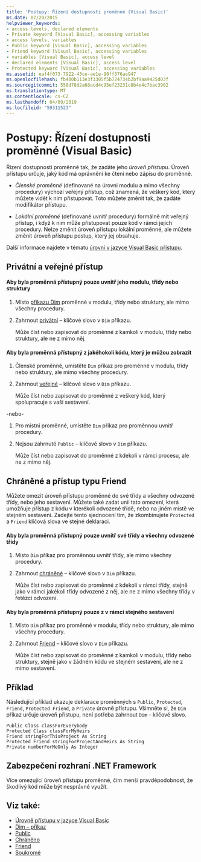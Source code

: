 ```yaml
---
title: 'Postupy: Řízení dostupnosti proměnné (Visual Basic)'
ms.date: 07/20/2015
helpviewer_keywords:
- access levels, declared elements
- Private keyword [Visual Basic], accessing variables
- access levels, variables
- Public keyword [Visual Basic], accessing variables
- Friend keyword [Visual Basic], accessing variables
- variables [Visual Basic], access level
- declared elements [Visual Basic], access level
- Protected keyword [Visual Basic], accessing variables
ms.assetid: eaf4f073-7922-43ce-ae1e-90ff376ae947
ms.openlocfilehash: fb400b113e3f3305f5b724734b2bf9aa9425d03f
ms.sourcegitcommit: 558d78d2a68acd4c95ef23231c8b4e4c7bac3902
ms.translationtype: MT
ms.contentlocale: cs-CZ
ms.lasthandoff: 04/09/2019
ms.locfileid: "59311523"
---
```

# <a name="how-to-control-the-availability-of-a-variable-visual-basic"></a>Postupy: Řízení dostupnosti proměnné (Visual Basic)
Řízení dostupnosti proměnné tak, že zadáte jeho *úroveň přístupu*. Úroveň přístupu určuje, jaký kód má oprávnění ke čtení nebo zápisu do proměnné.  
  
-   *Členské proměnné* (definované na úrovni modulu a mimo všechny procedury) výchozí veřejný přístup, což znamená, že veškerý kód, který můžete vidět k nim přistupovat. Toto můžete změnit tak, že zadáte modifikátor přístupu.  
  
-   *Lokální proměnné* (definované uvnitř procedury) formálně mít veřejný přístup, i když k nim může přistupovat pouze kód v rámci jejich procedury. Nelze změnit úroveň přístupu lokální proměnné, ale můžete změnit úroveň přístupu postup, který jej obsahuje.  
  
 Další informace najdete v tématu [úrovní v jazyce Visual Basic přístupu](../../../../visual-basic/programming-guide/language-features/declared-elements/access-levels.md).  
  
## <a name="private-and-public-access"></a>Privátní a veřejné přístup  
  
#### <a name="to-make-a-variable-accessible-only-from-within-its-module-class-or-structure"></a>Aby byla proměnná přístupný pouze uvnitř jeho modulu, třídy nebo struktury  
  
1. Místo [příkazu Dim](../../../../visual-basic/language-reference/statements/dim-statement.md) proměnné v modulu, třídy nebo struktury, ale mimo všechny procedury.  
  
2. Zahrnout [privátní](../../../../visual-basic/language-reference/modifiers/private.md) – klíčové slovo v `Dim` příkazu.  
  
     Může číst nebo zapisovat do proměnné z kamkoli v modulu, třídy nebo struktury, ale ne z mimo něj.  
  
#### <a name="to-make-a-variable-accessible-from-any-code-that-can-see-it"></a>Aby byla proměnná přístupný z jakéhokoli kódu, který je můžou zobrazit  
  
1. Členské proměnné, umístěte `Dim` příkaz pro proměnné v modulu, třídy nebo struktury, ale mimo všechny procedury.  
  
2. Zahrnout [veřejné](../../../../visual-basic/language-reference/modifiers/public.md) – klíčové slovo v `Dim` příkazu.  
  
     Může číst nebo zapisovat do proměnné z veškerý kód, který spolupracuje s vaší sestavení.  
  
 -nebo-  
  
1. Pro místní proměnné, umístěte `Dim` příkaz pro proměnnou uvnitř procedury.  
  
2. Nejsou zahrnuté `Public` – klíčové slovo v `Dim` příkazu.  
  
     Může číst nebo zapisovat do proměnné z kdekoli v rámci procesu, ale ne z mimo něj.  
  
## <a name="protected-and-friend-access"></a>Chráněné a přístup typu Friend  
 Můžete omezit úroveň přístupu proměnné do své třídy a všechny odvozené třídy, nebo jeho sestavení. Můžete také zadat unii tato omezení, která umožňuje přístup z kódu v kterékoli odvozené třídě, nebo na jiném místě ve stejném sestavení. Zadejte tento sjednocení tím, že zkombinujete `Protected` a `Friend` klíčová slova ve stejné deklaraci.  
  
#### <a name="to-make-a-variable-accessible-only-from-within-its-class-and-any-derived-classes"></a>Aby byla proměnná přístupný pouze uvnitř své třídy a všechny odvozené třídy  
  
1. Místo `Dim` příkaz pro proměnnou uvnitř třídy, ale mimo všechny procedury.  
  
2. Zahrnout [chráněné](../../../../visual-basic/language-reference/modifiers/protected.md) – klíčové slovo v `Dim` příkazu.  
  
     Může číst nebo zapisovat do proměnné z kdekoli v rámci třídy, stejně jako v rámci jakékoli třídy odvozené z něj, ale ne z mimo všechny třídy v řetězci odvození.  
  
#### <a name="to-make-a-variable-accessible-only-from-within-the-same-assembly"></a>Aby byla proměnná přístupný pouze z v rámci stejného sestavení  
  
1. Místo `Dim` příkaz pro proměnné v modulu, třídy nebo struktury, ale mimo všechny procedury.  
  
2. Zahrnout [Friend](../../../../visual-basic/language-reference/modifiers/friend.md) – klíčové slovo v `Dim` příkazu.  
  
     Může číst nebo zapisovat do proměnné z kamkoli v modulu, třídy nebo struktury, stejně jako v žádném kódu ve stejném sestavení, ale ne z mimo sestavení.  
  
## <a name="example"></a>Příklad  
 Následující příklad ukazuje deklarace proměnných s `Public`, `Protected`, `Friend`, `Protected Friend`, a `Private` úrovně přístupu. Všimněte si, že `Dim` příkaz určuje úroveň přístupu, není potřeba zahrnout `Dim` – klíčové slovo.  
  
```  
Public Class classForEverybody  
Protected Class classForMyHeirs  
Friend stringForThisProject As String  
Protected Friend stringForProjectAndHeirs As String  
Private numberForMeOnly As Integer  
```  
  
## <a name="net-framework-security"></a>Zabezpečení rozhraní .NET Framework  
 Více omezující úroveň přístupu proměnné, čím menší pravděpodobnost, že škodlivý kód může být nesprávné využít.  
  
## <a name="see-also"></a>Viz také:

- [Úrovně přístupu v jazyce Visual Basic](../../../../visual-basic/programming-guide/language-features/declared-elements/access-levels.md)
- [Dim – příkaz](../../../../visual-basic/language-reference/statements/dim-statement.md)
- [Public](../../../../visual-basic/language-reference/modifiers/public.md)
- [Chráněno](../../../../visual-basic/language-reference/modifiers/protected.md)
- [Friend](../../../../visual-basic/language-reference/modifiers/friend.md)
- [Soukromé](../../../../visual-basic/language-reference/modifiers/private.md)
